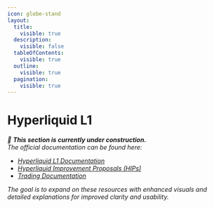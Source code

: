 ```yaml
---
icon: globe-stand
layout:
  title:
    visible: true
  description:
    visible: false
  tableOfContents:
    visible: true
  outline:
    visible: true
  pagination:
    visible: true
---
```


# Hyperliquid L1

_🚧 **This section is currently under construction.**_\
_The official documentation can be found here:_

* [_Hyperliquid L1 Documentation_](https://hyperliquid.gitbook.io/hyperliquid-docs/hyperliquid-l1)
* [_Hyperliquid Improvement Proposals (HIPs)_](https://hyperliquid.gitbook.io/hyperliquid-docs/hyperliquid-improvement-proposals-hips)
* [_Trading Documentation_](https://hyperliquid.gitbook.io/hyperliquid-docs/trading)

_The goal is to expand on these resources with enhanced visuals and detailed explanations for improved clarity and usability._
